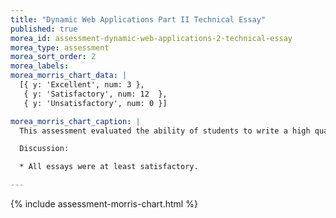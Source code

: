 ```yaml
---
title: "Dynamic Web Applications Part II Technical Essay"
published: true
morea_id: assessment-dynamic-web-applications-2-technical-essay
morea_type: assessment
morea_sort_order: 2
morea_labels:
morea_morris_chart_data: |
  [{ y: 'Excellent', num: 3 },
   { y: 'Satisfactory', num: 12  },
   { y: 'Unsatisfactory', num: 0 }]

morea_morris_chart_caption: |
  This assessment evaluated the ability of students to write a high quality technical essay summarizing their experiences doing the dynamic web applications part II practice WODs.

  Discussion:

  * All essays were at least satisfactory.

---
```


{%  include assessment-morris-chart.html  %}
